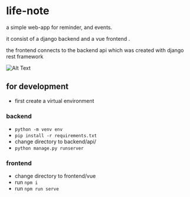 # life-note

a simple web-app for reminder, and events.

it consist of a django backend and a vue frontend .

the frontend connects to the backend api which was created with django rest framework

![Alt Text](https://dev-to-uploads.s3.amazonaws.com/i/57ug08w7l0dogdwd9vqn.png)

## for development

- first create a virtual environment

### backend

- ```python -m venv env```
- ```pip install -r requirements.txt```
- change directory to backend/api/
- ```python manage.py runserver```

### frontend

- change directory to frontend/vue
- run ```npm i```
- run ```npm run serve```
